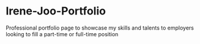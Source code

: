 # Irene-Joo-Portfolio
Professional portfolio page to showcase my skills and talents to employers looking to fill a part-time or full-time position
